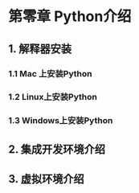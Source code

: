 # 第零章 Python介绍

## 1. 解释器安装

### 1.1 Mac 上安装Python

### 1.2 Linux上安装Python

### 1.3 Windows上安装Python

## 2. 集成开发环境介绍

## 3. 虚拟环境介绍